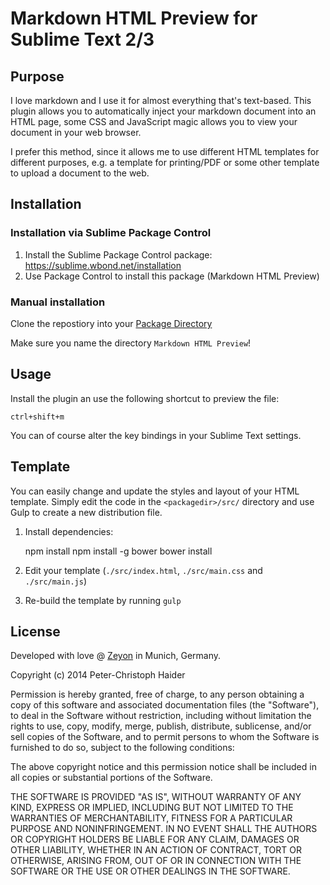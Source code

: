 Markdown HTML Preview for Sublime Text 2/3
==========================================

Purpose
-------

I love markdown and I use it for almost everything that's text-based. This plugin allows you
to automatically inject your markdown document into an HTML page, some CSS and JavaScript
magic allows you to view your document in your web browser.

I prefer this method, since it allows me to use different HTML templates for different purposes,
e.g. a template for printing/PDF or some other template to upload a document to the web.


Installation
------------

### Installation via Sublime Package Control ###

1. Install the Sublime Package Control package: <https://sublime.wbond.net/installation>
2. Use Package Control to install this package (Markdown HTML Preview)


### Manual installation ###

Clone the repostiory into your [Package Directory](http://sublimetext.info/docs/en/basic_concepts.html)

Make sure you name the directory `Markdown HTML Preview`!


Usage
-----

Install the plugin an use the following shortcut to preview the file:

	ctrl+shift+m

You can of course alter the key bindings in your Sublime Text settings.


Template
--------

You can easily change and update the styles and layout of your HTML template.
Simply edit the code in the `<packagedir>/src/` directory and use Gulp to
create a new distribution file.

1. Install dependencies:

	<install node.js>
	npm install
	npm install -g bower
	bower install

2. Edit your template (`./src/index.html`, `./src/main.css` and `./src/main.js`)

3. Re-build the template by running `gulp`


License
-------

Developed with love @ [Zeyon](http://www.zeyos.com) in Munich, Germany.

Copyright (c) 2014 Peter-Christoph Haider

Permission is hereby granted, free of charge, to any person obtaining a copy
of this software and associated documentation files (the "Software"), to deal
in the Software without restriction, including without limitation the rights
to use, copy, modify, merge, publish, distribute, sublicense, and/or sell
copies of the Software, and to permit persons to whom the Software is
furnished to do so, subject to the following conditions:

The above copyright notice and this permission notice shall be included in
all copies or substantial portions of the Software.

THE SOFTWARE IS PROVIDED "AS IS", WITHOUT WARRANTY OF ANY KIND, EXPRESS OR
IMPLIED, INCLUDING BUT NOT LIMITED TO THE WARRANTIES OF MERCHANTABILITY,
FITNESS FOR A PARTICULAR PURPOSE AND NONINFRINGEMENT. IN NO EVENT SHALL THE
AUTHORS OR COPYRIGHT HOLDERS BE LIABLE FOR ANY CLAIM, DAMAGES OR OTHER
LIABILITY, WHETHER IN AN ACTION OF CONTRACT, TORT OR OTHERWISE, ARISING FROM,
OUT OF OR IN CONNECTION WITH THE SOFTWARE OR THE USE OR OTHER DEALINGS IN
THE SOFTWARE.
